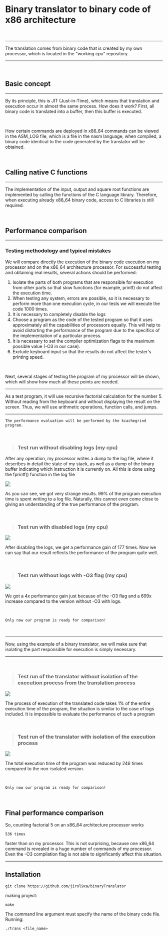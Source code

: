 # Binary translator to binary code of x86 architecture
</br>

-------------------------------------------------
The translation comes from binary code that is created by my own processor, which is located in the "working cpu" repository.

-------------------------------------------------

</br>

## Basic concept
-------------------------------------------------
By its principle, this is JIT (Just-in-Time), which means that translation and execution occur in almost the same process. How does it work? First, all binary code is translated into a buffer, then this buffer is executed.

</br>

How certain commands are deployed in x86_64 commands can be viewed in the ASM_LOG file, which is a file in the nasm language, when compiled, a binary code identical to the code generated by the translator will be obtained.

</br>

## Calling native C functions
-------------------------------------------------
The implementation of the input, output and square root functions are implemented by calling the functions of the C language library. Therefore, when executing already x86_64 binary code, access to C libraries is still required.

</br>

## Performance comparison
-------------------------------------------------
### Testing methodology and typical mistakes
We will compare directly the execution of the binary code execution on my processor and on the x86_64 architecture processor.  For successful testing and obtaining real results, several actions should be performed:
    
1. Isolate the parts of both programs that are responsible for execution from other parts so that slow functions (for example, printf) do not affect the execution time.
2. When testing any system, errors are possible, so it is necessary to perform more than one execution cycle, in our tests we will execute the code 1000 times.
3. It is necessary to completely disable the logs
4. Choose a program as the code of the tested program so that it uses approximately all the capabilities of processors equally. This will help to avoid distorting the performance of the program due to the specifics of the implementation of a particular process.
5. It is necessary to set the compiler optimization flags to the maximum possible value (-O3 in our case).
6. Exclude keyboard input so that the results do not affect the tester's printing speed.

</br>

Next, several stages of testing the program of my processor will be shown, which will show how much all these points are needed.

-------------------------------------------------
As a test program, it will use recursive factorial calculation for the number 5. Without reading from the keyboard and without displaying the result on the screen. Thus, we will use arithmetic operations, function calls, and jumps.

-------------------------------------------------
    The performance evaluation will be performed by the kcachegrind program.

</br>

>### Test run without disabling logs (my cpu)

After any operation, my processor writes a dump to the log file, where it describes in detail the state of my stack, as well as a dump of the binary buffer indicating which instruction it is currently on. All this is done using the fprintf() function in the log file

![](pics/logs_in_proc.png)

As you can see, we got very strange results. 99% of the program execution time is spent writing to a log file. Naturally, this cannot even come close to giving an understanding of the true performance of the program.

</br>

>### Test run with disabled logs (my cpu)

![](pics/no_logs_in_proc.png)

After disabling the logs, we get a performance gain of 177 times. Now we can say that our result reflects the performance of the program quite well.

</br>

>### Test run without logs with -O3 flag (my cpu)

![](pics/no_logs_-03.png)

We got a 4x performance gain just because of the -O3 flag and a 699x increase compared to the version without -O3 with logs.

</br>


    Only now our program is ready for comparison!

</br>

-------------------------------------------------
Now, using the example of a binary translator, we will make sure that isolating the part responsible for execution is simply necessary.

-------------------------------------------------

</br>

>### Test run of the translator without isolation of the execution process from the translation process

![](pics/trans_non_isolate.png)

The process of execution of the translated code takes 1% of the entire execution time of the program, the situation is similar to the case of logs included. It is impossible to evaluate the performance of such a program

</br>

>### Test run of the translator with isolation of the execution process

![](pics/trans_isolate.png)

The total execution time of the program was reduced by 246 times compared to the non-isolated version.

</br>

    Only now our program is ready for comparison!

</br>

## Final performance comparison

So, counting factorial 5 on an x86_64 architecture processor works 

    536 times 

faster than on my processor. This is not surprising, because one x86_64 command is revealed in a huge number of commands of my processor. Even the -O3 compilation flag is not able to significantly affect this situation.

-------------------------------------------------

## Installation

    git clone https://github.com/jirol9xa/binaryTranslator

making project:

    make

The command line argument must specify the name of the binary code file.
Running:

    ./trans <file_name>